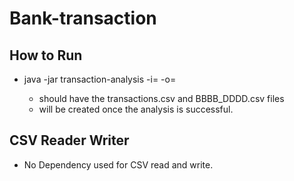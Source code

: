 # Bank-transaction

## How to Run
- java -jar transaction-analysis -i=<inputFolder> -o=<outputFolder>
  - <inputFolder> should have the transactions.csv and BBBB_DDDD.csv files
  - <outputFolder> will be created once the analysis is successful.
  
  
## CSV Reader Writer
- No Dependency used for CSV read and write.
